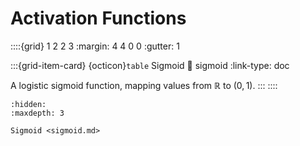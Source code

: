 # Activation Functions

::::{grid} 1 2 2 3
:margin: 4 4 0 0
:gutter: 1

:::{grid-item-card} {octicon}`table` Sigmoid
:link: sigmoid
:link-type: doc

A logistic sigmoid function, mapping values from $\mathbb{R}$ to $(0, 1)$.
:::
::::

```{toctree}
:hidden:
:maxdepth: 3

Sigmoid <sigmoid.md>
```